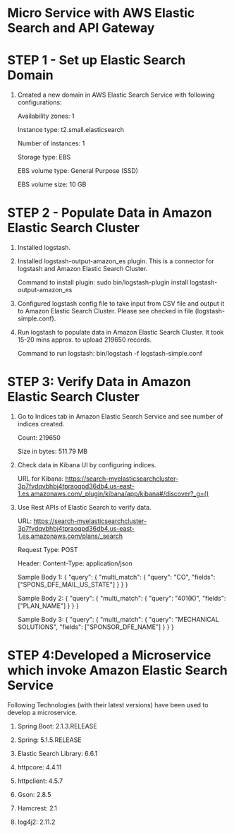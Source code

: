 # Micro Service with AWS Elastic Search and API Gateway

# STEP 1 - Set up Elastic Search Domain

  1. Created a new domain in AWS Elastic Search Service with following configurations:
  
      Availability zones: 1 
      
      Instance type: t2.small.elasticsearch
      
      Number of instances: 1
    
      Storage type: EBS
      
      EBS volume type: General Purpose (SSD)
      
      EBS volume size: 10 GB
   
   
# STEP 2 - Populate Data in Amazon Elastic Search Cluster

  1. Installed logstash.
 
  2. Installed logstash-output-amazon_es plugin. This is a connector for logstash and Amazon Elastic Search Cluster.
     
     Command to install plugin: sudo bin/logstash-plugin install logstash-output-amazon_es 
 
  3. Configured logstash config file to take input from CSV file and output it to Amazon Elastic Search Cluster. Please see checked in file (logstash-simple.conf).
  
  4. Run logstash to populate data in Amazon Elastic Search Cluster. It took 15-20 mins approx. to upload 219650 records.
  
     Command to run logstash: bin/logstash -f logstash-simple.conf
 
 
# STEP 3: Verify Data in Amazon Elastic Search Cluster
   
   1. Go to Indices tab in Amazon Elastic Search Service and see number of indices created.
   
      Count: 219650
      
      Size in bytes: 511.79 MB
      
   2. Check data in Kibana UI by configuring indices.
   
      URL for Kibana: https://search-myelasticsearchcluster-3p7fvdqvbhbj4tpraoqpd36db4.us-east-1.es.amazonaws.com/_plugin/kibana/app/kibana#/discover?_g=()
   
   3. Use Rest APIs of Elastic Search to verify data.
   
      URL: https://search-myelasticsearchcluster-3p7fvdqvbhbj4tpraoqpd36db4.us-east-1.es.amazonaws.com/plans/_search
      
      Request Type: POST
      
      Header: Content-Type: application/json
      
      Sample Body 1:
      {
        "query": {
          "multi_match": {
            "query": "CO",
            "fields": ["SPONS_DFE_MAIL_US_STATE"]
          }
        }
      }
      
      Sample Body 2:
      {
        "query": {
          "multi_match": {
            "query": "401(K)",
            "fields": ["PLAN_NAME"]
          }
        }
      }
      
      Sample Body 3:
      {
        "query": {
          "multi_match": {
            "query": "MECHANICAL SOLUTIONS",
            "fields": ["SPONSOR_DFE_NAME"]
          }
        }
      }
 
# STEP 4:Developed a Microservice which invoke Amazon Elastic Search Service
  
  Following Technologies (with their latest versions) have been used to develop a microservice.
  
  1. Spring Boot: 2.1.3.RELEASE
  
  2. Spring: 5.1.5.RELEASE
  
  3. Elastic Search Library: 6.6.1
  
  4. httpcore: 4.4.11
  
  5. httpclient: 4.5.7
  
  6. Gson: 2.8.5
  
  7. Hamcrest: 2.1
  
  8. log4j2: 2.11.2
  
  
  
